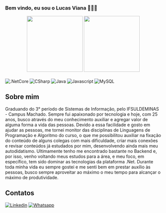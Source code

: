 ### Bem vindo, eu sou o Lucas Viana 👨🏾‍💻

<div align="center">
  <img height="180em" src="https://github-readme-stats-sigma-five.vercel.app/api?username=lucas-viana&show_icons=true&include_all_commits=true&count_private=true&theme=dark"/>
  <img height="180em" src="https://github-readme-stats.vercel.app/api/top-langs/?username=lucas-viana&langs_count=8&layout=compact&theme=dark"/>
</div>
<div style= "display: inline_block"><br/>
    <img align= "center" alt=".NetCore" src="https://img.shields.io/badge/.NET-5C2D91?style=for-the-badge&logo=.net&logoColor=white"/>
    <img align= "center" alt="CSharp" src="https://img.shields.io/badge/C%23-239120?style=for-the-badge&logo=c-sharp&logoColor=white"/> 
    <img align= "center" alt="Java" src="https://img.shields.io/badge/Java-ED8B00?style=for-the-badge&logo=openjdk&logoColor=white"/> 
    <img align= "center" alt="Javascript" src="https://img.shields.io/badge/JavaScript-323330?style=for-the-badge&logo=javascript&logoColor=F7DF1E"/> 
    <img align= "center" alt="MySQL" src="https://img.shields.io/badge/MySQL-00000F?style=for-the-badge&logo=mysql&logoColor=white"/>
</div</br>

## Sobre mim
Graduando do 3° período de Sistemas de Informação, pelo IFSULDEMINAS - Campus Machado. Sempre fui apaixonado por tecnologia e hoje, com 25 anos, busco através do meu conhecimento auxiliar e agregar valor de alguma forma a vida das pessoas. Devido a essa facilidade e gosto em ajudar as pessoas, me tornei monitor das disciplinas de Linguagens de Programação e Algoritmo do curso, o que me possibilitou auxiliar na fixação do conteúdo de alguns colegas com mais dificuldade, criar mais conexões e revisar conteúdos já estudados por mim, desenvolvendo ainda mais meu autodidatismo. Ultimamente tenho me encontrado bastante no Backend e, por isso, venho voltando meus estudos para a área, e meu foco, em específico, tem sido dominar as tecnologias da plataforma .Net. Durante toda minha vida eu sempre gostei e me senti bem em prestar auxílio às pessoas, busco sempre aproveitar ao máximo o meu tempo para alcançar o máximo de produtividade.

## Contatos
[![Linkedin](https://img.shields.io/badge/LinkedIn-0077B5?style=for-the-badge&logo=linkedin&logoColor=whithe)](https://www.linkedin.com/in/lucas-viana-dev/) 
[![Whatsapp](https://img.shields.io/badge/WhatsApp-25D366?style=for-the-badge&logo=whatsapp&logoColor=white)](https://wa.me/5535987124656?text=)
